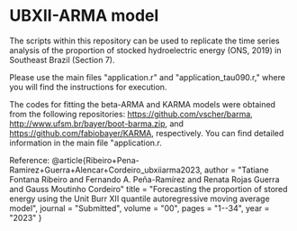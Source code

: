 # UBXII-ARMA model

The scripts within this repository can be used to replicate the time series analysis of the proportion of stocked hydroelectric energy (ONS, 2019) in Southeast Brazil (Section 7).

Please use the main files "application.r" and "application_tau090.r," where you will find the instructions for execution.

The codes for fitting the beta-ARMA and KARMA models were obtained from the following repositories: https://github.com/vscher/barma, http://www.ufsm.br/bayer/boot-barma.zip, and https://github.com/fabiobayer/KARMA, respectively. You can find detailed information in the main file "application.r.

Reference:
@article{Ribeiro+Pena-Ramirez+Guerra+Alencar+Cordeiro_ubxiiarma2023, 
author = "Tatiane Fontana Ribeiro and Fernando A. Peña-Ramírez and Renata Rojas Guerra and Gauss Moutinho Cordeiro" 
title = "Forecasting the proportion of stored energy using the Unit Burr XII quantile autoregressive moving average model", 
journal = "Submitted", 
volume = "00",
pages = "1--34", 
year = "2023"
}
